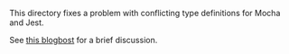 This directory fixes a problem with conflicting type definitions for Mocha and Jest.

See [this blogbost](https://medium.com/@elenasufieva/handling-type-declarations-clash-in-typescript-b05b10723f47) for
a brief discussion.
